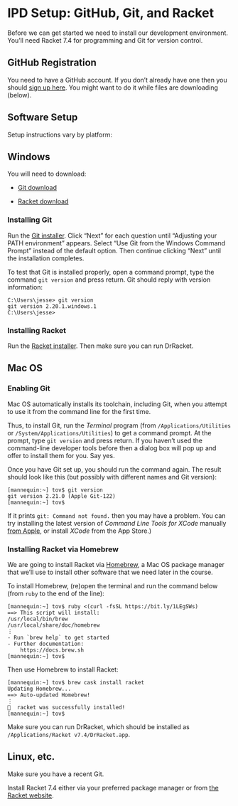 # IPD Setup: GitHub, Git, and Racket

Before we can get started we need to install our development
environment. You’ll need Racket 7.4 for programming and Git for version
control.

[CLT]:
    https://developer.apple.com/downloads/

[Git download]:
    https://git-scm.com/download/win/

[GitHub sign-up]:
    https://github.com/join

[Homebrew]:
    https://brew.sh/

[Racket download]:
    https://download.racket-lang.org/

## GitHub Registration

You need to have a GitHub account. If you don’t already have one then
you should [sign up here][GitHub sign-up]. You might want to do it while
files are downloading (below).

## Software Setup

Setup instructions vary by platform:

## Windows

You will need to download:

  - [Git download]

  - [Racket download]

### Installing Git

Run the [Git installer][Git download]. Click “Next” for each
question until “Adjusting your PATH environment” appears. Select
“Use Git from the Windows Command Prompt” instead of the default
option. Then continue clicking “Next” until the installation
completes.

To test that Git is installed properly, open a command prompt,
type the command `git version` and press return. Git should reply
with version information:

```
C:\Users\jesse> git version
git version 2.20.1.windows.1
C:\Users\jesse> 
```

### Installing Racket

Run the [Racket installer][Racket download]. Then make sure you can run
DrRacket.


## Mac OS

### Enabling Git

Mac OS automatically installs its toolchain, including Git, when you
attempt to use it from the command line for the first time.

Thus, to install Git, run the *Terminal* program (from
`/Applications/Utilities` or `/System/Applications/Utilities`) to get a
command prompt. At the prompt, type `git version` and press return. If
you haven’t used the command-line developer tools before then a dialog
box will pop up and offer to install them for you. Say yes.

Once you have Git set up, you should run the command again. The
result should look like this (but possibly with different names and
Git version):

```console
[mannequin:~] tov$ git version
git version 2.21.0 (Apple Git-122)
[mannequin:~] tov$ 
```

If it prints `git: Command not found.` then you may have a problem.
You can try installing the latest version of *Command Line Tools for
XCode* manually [from Apple][CLT], or install *XCode* from the App
Store.)

### Installing Racket via Homebrew

We are going to install Racket via [Homebrew], a Mac OS package manager
that we’ll use to install other software that we need later in the
course.

To install Homebrew, (re)open the terminal and run the command below
(from `ruby` to the end of the line):

```console
[mannequin:~] tov$ ruby <(curl -fsSL https://bit.ly/1LEgSWs)
==> This script will install:
/usr/local/bin/brew
/usr/local/share/doc/homebrew
⋮
- Run `brew help` to get started
- Further documentation: 
    https://docs.brew.sh
[mannequin:~] tov$ 
```

Then use Homebrew to install Racket:

```console
[mannequin:~] tov$ brew cask install racket
Updating Homebrew...
==> Auto-updated Homebrew!
⋮
🍺  racket was successfully installed!
[mannequin:~] tov$ 
```

Make sure you can run DrRacket, which should be installed as
`/Applications/Racket v7.4/DrRacket.app`.


## Linux, etc.

Make sure you have a recent Git.

Install Racket 7.4 either via your preferred package manager or from
[the Racket website][Racket download].


